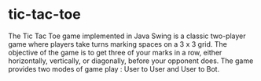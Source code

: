 # tic-tac-toe
The Tic Tac Toe game implemented in Java Swing is a classic two-player game where players take turns marking spaces on a 3 x 3 grid. The objective of the game is to get three of your marks in a row, either horizontally, vertically, or diagonally, before your opponent does. The game provides two modes of game play : User to User and User to Bot.
